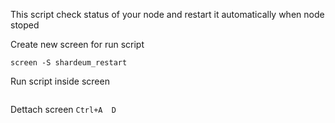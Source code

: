 This script check status of your node and restart it automatically when node stoped


Create new screen for run script
```
screen -S shardeum_restart
```

Run script inside screen 
```

```

Dettach screen 
``` Ctrl+A  D ```
